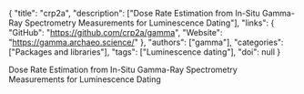 {
  "title": "crp2a",
  "description": ["Dose Rate Estimation from In-Situ Gamma-Ray Spectrometry Measurements for Luminescence Dating"],
  "links": {
    "GitHub": "https://github.com/crp2a/gamma",
    "Website": "https://gamma.archaeo.science/"
  },
  "authors": ["gamma"],
  "categories": ["Packages and libraries"],
  "tags": ["Luminescence dating"],
  "doi": null
}

<!-- Generated by csv2md.R – do not edit by hand -->

Dose Rate Estimation from In-Situ Gamma-Ray Spectrometry Measurements for Luminescence Dating